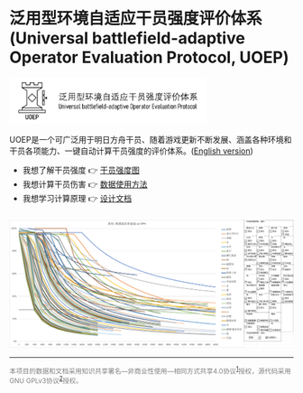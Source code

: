 # 泛用型环境自适应干员强度评价体系 (Universal battlefield-adaptive Operator Evaluation Protocol, UOEP)

<img src="resources/logo-light-with-title.png" alt="UOEP Logo" width="350" height="auto" >

UOEP是一个可广泛用于明日方舟干员、随着游戏更新不断发展、涵盖各种环境和干员各项能力、一键自动计算干员强度的评价体系。([English version](https://github.com/uoep/UOEP/issues/1))

- 我想了解干员强度 👉 [干员强度图](https://www.bilibili.com/opus/1061288866989735944)
- 我想计算干员伤害 👉 [数据使用方法](docs/数据使用方法.md)
- 我想学习计算原理 👉 [设计文档](docs/设计文档.md)

<img src="resources/承伤衰减示意图.png" alt="承伤衰减能力计算示意图" width="1000" height="auto" style="margin-top: 10px" >

---
<div style="font-size: smaller; color: gray">

本项目的数据和文档采用知识共享署名—非商业性使用—相同方式共享4.0协议<sup>[1](https://creativecommons.org/licenses/by-nc-sa/4.0/)</sup>授权，源代码采用GNU GPLv3协议<sup>[2](https://www.gnu.org/licenses/gpl-3.0.en.html)</sup>授权。

</div>
